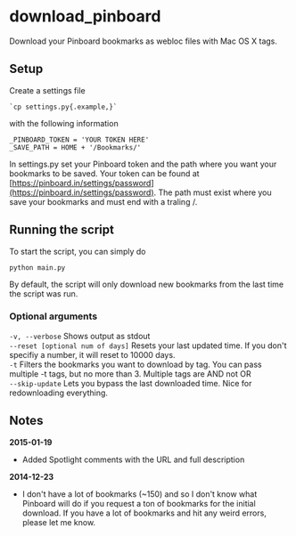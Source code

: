 download_pinboard
=================

Download your Pinboard bookmarks as webloc files with Mac OS X tags.

## Setup

Create a settings file

    `cp settings.py{.example,}`

with the following information

    _PINBOARD_TOKEN = 'YOUR TOKEN HERE'
    _SAVE_PATH = HOME + '/Bookmarks/'

In settings.py set your Pinboard token and the path where you want your bookmarks to be saved. Your token can be found at [https://pinboard.in/settings/password](https://pinboard.in/settings/password). The path must exist where you save your bookmarks and must end with a traling /.


## Running the script

To start the script, you can simply do

    python main.py

By default, the script will only download new bookmarks from the last time the script was run.

### Optional arguments

`-v, --verbose` Shows output as stdout  
`--reset [optional num of days]` Resets your last updated time. If you don't specifiy a number, it will reset to 10000 days.  
`-t` Filters the bookmarks you want to download by tag. You can pass multiple -t tags, but no more than 3. Multiple tags are AND not OR  
`--skip-update` Lets you bypass the last downloaded time. Nice for redownloading everything.  

## Notes

**2015-01-19**

- Added Spotlight comments with the URL and full description

**2014-12-23**  
- I don't have a lot of bookmarks (~150) and so I don't know what Pinboard will do if you request a ton of bookmarks for the initial download. If you have a lot of bookmarks and hit any weird errors, please let me know. 


